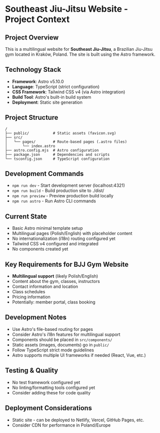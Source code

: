 # Southeast Jiu-Jitsu Website - Project Context

## Project Overview
This is a multilingual website for **Southeast Jiu-Jitsu**, a Brazilian Jiu-Jitsu gym located in Kraków, Poland. The site is built using the Astro framework.

## Technology Stack
- **Framework**: Astro v5.10.0
- **Language**: TypeScript (strict configuration)
- **CSS Framework**: Tailwind CSS v4 (via Astro integration)
- **Build Tool**: Astro's built-in build system
- **Deployment**: Static site generation

## Project Structure
```
/
├── public/           # Static assets (favicon.svg)
├── src/
│   └── pages/        # Route-based pages (.astro files)
│       └── index.astro
├── astro.config.mjs  # Astro configuration
├── package.json      # Dependencies and scripts
└── tsconfig.json     # TypeScript configuration
```

## Development Commands
- `npm run dev` - Start development server (localhost:4321)
- `npm run build` - Build production site to ./dist/
- `npm run preview` - Preview production build locally
- `npm run astro` - Run Astro CLI commands

## Current State
- Basic Astro minimal template setup
- Multilingual pages (Polish/English) with placeholder content
- No internationalization (i18n) routing configured yet
- Tailwind CSS v4 configured and integrated
- No components created yet

## Key Requirements for BJJ Gym Website
- **Multilingual support** (likely Polish/English)
- Content about the gym, classes, instructors
- Contact information and location
- Class schedules
- Pricing information
- Potentially: member portal, class booking

## Development Notes
- Use Astro's file-based routing for pages
- Consider Astro's i18n features for multilingual support
- Components should be placed in `src/components/`
- Static assets (images, documents) go in `public/`
- Follow TypeScript strict mode guidelines
- Astro supports multiple UI frameworks if needed (React, Vue, etc.)

## Testing & Quality
- No test framework configured yet
- No linting/formatting tools configured yet
- Consider adding these for code quality

## Deployment Considerations
- Static site - can be deployed to Netlify, Vercel, GitHub Pages, etc.
- Consider CDN for performance in Poland/Europe